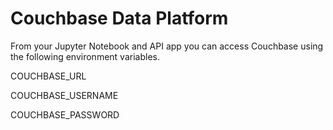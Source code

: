 # Couchbase Data Platform

From your Jupyter Notebook and API app you can access Couchbase using the following environment variables.&#x20;

COUCHBASE\_URL

COUCHBASE\_USERNAME

COUCHBASE\_PASSWORD



